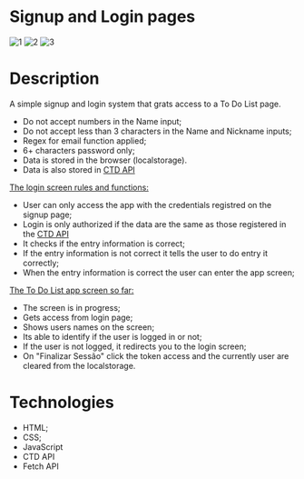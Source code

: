 # Signup and Login pages

![1](https://user-images.githubusercontent.com/86390899/161307824-d0e317c3-c236-410e-b130-76235f0af80a.png)
![2](https://user-images.githubusercontent.com/86390899/161307835-3a4012e8-7c07-4d61-9ace-234091ee2ffa.png)
![3](https://user-images.githubusercontent.com/86390899/161307847-c171985b-27eb-420d-9938-596a62d1d241.png)

# Description

A simple signup and login system that grats access to a To Do List page.

[The signup screen rules and functions]:(https://jfelipedev.github.io/WebDev-Studies/LoginSignup/signup.html)
* Do not accept numbers in the Name input;
* Do not accept less than 3 characters in the Name and Nickname inputs;
* Regex for email function applied;
* 6+ characters password only;
* Data is stored in the browser (localstorage).
* Data is also stored in [CTD API](https://ctd-todo-api.herokuapp.com/v1)

[The login screen rules and functions:](https://jfelipedev.github.io/WebDev-Studies/LoginSignup/index.html)
* User can only access the app with the credentials registred on the signup page;
* Login is only authorized if the data are the same as those registered in the [CTD API](https://ctd-todo-api.herokuapp.com/v1)
* It checks if the entry information is correct;
* If the entry information is not correct it tells the user to do entry it correctly;
* When the entry information is correct the user can enter the app screen;

[The To Do List app screen so far:](https://jfelipedev.github.io/WebDev-Studies/LoginSignup/tarefas.html)
* The screen is in progress;
* Gets access from login page;
* Shows users names on the screen;
* Its able to identify if the user is logged in or not;
* If the user is not logged, it redirects you to the login screen;
* On "Finalizar Sessão" click the token access and the currently user are cleared from the localstorage. 

# Technologies
* HTML;
* CSS;
* JavaScript
* CTD API
* Fetch API
